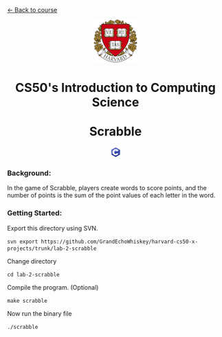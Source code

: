 [<- Back to course](https://github.com/GrandEchoWhiskey/grandechowhiskey/blob/main/dict/course/CS50-HarvardX/CS50x/README.md)

<p align="center"><a href="https://cs50.harvard.edu/x/2022">
  <img src="https://github.com/GrandEchoWhiskey/grandechowhiskey/blob/main/icons/course/harvard100.png" /><br>
</a></p>
<h1 align="center">CS50's Introduction to Computing Science<br><br>Scrabble</h1>

<p align="center"><a href="#">
  <img src="https://github.com/GrandEchoWhiskey/grandechowhiskey/blob/main/icons/programming/c.png" />
</a></p>

### Background:
In the game of Scrabble, players create words to score points, and the number of points is the sum of the point values of each letter in the word.

### Getting Started:
Export this directory using SVN.
```
svn export https://github.com/GrandEchoWhiskey/harvard-cs50-x-projects/trunk/lab-2-scrabble
```
Change directory
```
cd lab-2-scrabble
```
Compile the program. (Optional)
```
make scrabble
```
Now run the binary file
```
./scrabble
```
